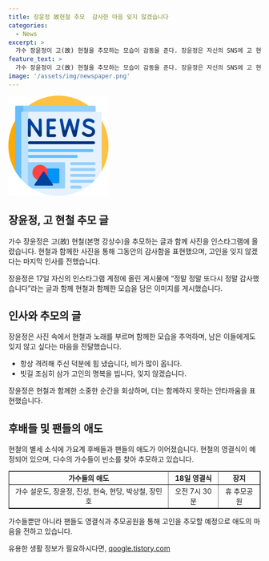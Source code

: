 ```yaml
---
title: 장윤정 故현철 추모  감사한 마음 잊지 않겠습니다
categories:
  - News
excerpt: >
  가수 장윤정이 고(故) 현철을 추모하는 모습이 감동을 준다. 장윤정은 자신의 SNS에 고 현철과 함께한 사진과 감사의 말을 전했다. 그들의 마지막 모습이 담긴 공개된 사진은 따뜻한 분위기를 전해주었다. 현철의 갑작스러운 별세로 가요계 후배들과 팬들의 애도가 이어지고 있으며, 영결식이 18일에 치러진다.  빈소에는 후배가수들의 모습도 보였다. 장윤정의 감사의 말과 함께 공개된 사진은 팬들의 이목을 사로잡을 것이다.
feature_text: >
  가수 장윤정이 고(故) 현철을 추모하는 모습이 감동을 준다. 장윤정은 자신의 SNS에 고 현철과 함께한 사진과 감사의 말을 전했다. 그들의 마지막 모습이 담긴 공개된 사진은 따뜻한 분위기를 전해주었다. 현철의 갑작스러운 별세로 가요계 후배들과 팬들의 애도가 이어지고 있으며, 영결식이 18일에 치러진다.  빈소에는 후배가수들의 모습도 보였다. 장윤정의 감사의 말과 함께 공개된 사진은 팬들의 이목을 사로잡을 것이다.
image: '/assets/img/newspaper.png'
---
```


<p><img src="/assets/img/newspaper.png" alt="kimp 속보" /></p>

<h2 data-ke-size="size26">장윤정, 고 현철 추모 글</h2>

<p>가수 장윤정은 고(故) 현철(본명 강상수)을 추모하는 글과 함께 사진을 인스타그램에 올렸습니다. 현철과 함께한 사진을 통해 그동안의 감사함을 표현했으며, 고인을 잊지 않겠다는 마지막 인사를 전했습니다.</p>

<p data-ke-size="size16">장윤정은 17일 자신의 인스타그램 계정에 올린 게시물에 “정말 정말 또다시 정말 감사했습니다”라는 글과 함께 현철과 함께한 모습을 담은 이미지를 게시했습니다.</p>

<h2 data-ke-size="size26">인사와 추모의 글</h2>

<p>장윤정은 사진 속에서 현철과 노래를 부르며 함께한 모습을 추억하며, 남은 이들에게도 잊지 않고 싶다는 마음을 전달했습니다.</p>

<ul>
    <li>항상 격려해 주신 덕분에 힘 냈습니다, 비가 많이 옵니다.</li>
    <li>빗길 조심히 삼가 고인의 명복을 빕니다, 잊지 않겠습니다.</li>
</ul>

<p data-ke-size="size16">장윤정은 현철과 함께한 소중한 순간을 회상하며, 더는 함께하지 못하는 안타까움을 표현했습니다.</p>

<h2 data-ke-size="size26">후배들 및 팬들의 애도</h2>

<p>현철의 별세 소식에 가요계 후배들과 팬들의 애도가 이어졌습니다. 현철의 영결식이 예정되어 있으며, 다수의 가수들이 빈소를 찾아 추모하고 있습니다.</p>

<table style="width: 100%;" border="1">
    <tbody>
        <tr>
            <td style="text-align: center; height: 17px;"><b>가수들의 애도</b></td>
            <td style="text-align: center; height: 17px;"><b>18일 영결식</b></td>
            <td style="text-align: center; height: 17px;"><b>장지</b></td>
        </tr>
        <tr>
            <td style="text-align: center; height: 17px;">가수 설운도, 장윤정, 진성, 현숙, 현당, 박상철, 장민호</td>
            <td style="text-align: center; height: 17px;">오전 7시 30분</td>
            <td style="text-align: center; height: 17px;">휴 추모공원</td>
        </tr>
    </tbody>
</table>

<p data-ke-size="size16">가수들뿐만 아니라 팬들도 영결식과 추모공원을 통해 고인을 추모할 예정으로 애도의 마음을 전하고 있습니다.</p>
유용한 생활 정보가 필요하시다면, <a href="https://qoogle.tistory.com" rel="dofollow">qoogle.tistory.com</a>


